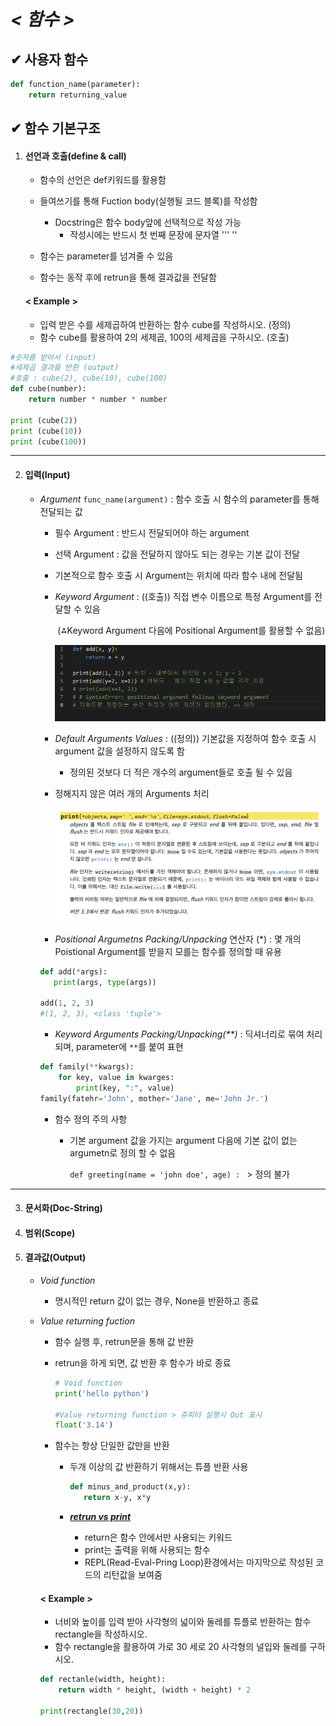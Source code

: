 # ***< 함수 >***



## ✔  사용자 함수 ##

``` python
def function_name(parameter):
    return returning_value
```



## ✔  함수 기본구조

1. #### **선언과 호출(define & call)**

   - 함수의 선언은 def키워드를 활용함

   - 들여쓰기를 통해 Fuction body(실행될 코드 블록)를 작성함
     - Docstring은 함수 body앞에 선택적으로 작성 가능
       - 작성시에는 반드시 첫 번째 문장에 문자열 ''' '' 

   - 함수는 parameter를 넘겨줄 수 있음

   - 함수는 동작 후에 retrun을 통해 결과값을 전달함

     

   #### <  Example  >

   - 입력 받은 수를 세제곱하여 반환하는 함수 cube를 작성하시오. (정의)
   - 함수 cube를 활용하여 2의 세제곱, 100의 세제곱을 구하시오. (호출)

```python
#숫자를 받아서 (input)
#세제곱 결과를 반환 (output)
#호출 : cube(2), cube(10), cube(100)
def cube(number):
    return number * number * number

print (cube(2))
print (cube(10))
print (cube(100))
```

---



2. #### **입력(Input)**

   - *Argument* `func_name(argument)` : 함수 호출 시 함수의 parameter를 통해 전달되는 값 

     - 필수 Argument : 반드시 전달되어야 하는 argument

     - 선택 Argument : 값을 전달하지 않아도 되는 경우는 기본 값이 전달

     - 기본적으로 함수 호출 시 Argument는 위치에 따라 함수 내에 전달됨

     - *Keyword Argument* : ((호출)) 직접 변수 이름으로 특정 Argument를 전달할 수 있음 

       ​	(⁂Keyword Argument 다음에 Positional Argument를 활용할 수 없음)

       ![image-20220119103027363](함수.assets/image-20220119103027363.png)

     - *Default Arguments Values* : ((정의)) 기본값을 지정하여 함수 호출 시 argument 값을 설정하지 않도록 함 

       - 정의된 것보다 더 적은 개수의 argument들로 호출 될 수 있음

     - 정해지지 않은 여러 개의 Arguments 처리 

       ![image-20220119103620424](함수.assets/image-20220119103620424.png)

       

     - *Positional Argumetns Packing/Unpacking* 연산자 (*) : 몇 개의 Poistional Argument를 받을지 모를는 함수를 정의할 때 유용

     ```python
     def add(*args):
     	print(args, type(args))
     
     add(1, 2, 3)
     #(1, 2, 3), <class 'tuple'>
     ```

     - *Keyword Arguments Packing/Unpacking(**)* : 딕셔너리로 묶여 처리되며, parameter에 `**`를 붙여 표현

     ```python
     def family(**kwargs):
         for key, value in kwarges:
             print(key, ":", value)
     family(fatehr='John', mother='Jane', me='John Jr.')
     ```

     - 함수 정의 주의 사항

       - 기본 argument 값을 가지는 argument 다음에 기본 값이 없는 argumetn로 정의 할 수 없음

         `def greeting(name = 'john doe', age) : ` > 정의 불가

---



3. #### **문서화(Doc-String)**

4. #### **범위(Scope)**

5. #### **결과값(Output)**

   - *Void function*

     - 명시적인 return 값이 없는 경우, None을 반환하고 종료

   - *Value returning fuction*

     - 함수 실행 후, retrun문을 통해 값 반환

     - retrun을 하게 되면, 값 반환 후 함수가 바로 종료

       ```python
       # Void function
       print('hello python')
       
       #Value returning function > 쥬피터 실행시 Out 표시
       float('3.14')
       ```

     - 함수는 항상 단일한 값만을 반환

       - 두개 이상의 값 반환하기 위해서는 튜플 반환 사용

         ```python
         def minus_and_product(x,y):
         	return x-y, x*y
         ```

       - <u>***retrun vs print***</u>

         - return은 함수 안에서만 사용되는 키워드
         - print는 출력을 위해 사용되는 함수
         - REPL(Read-Eval-Pring Loop)환경에서는 마지막으로 작성된 코드의 리턴값을 보여줌

         

     #### < Example >

     - 너비와 높이를 입력 받아 사각형의 넓이와 둘레를 튜플로 반환하는 함수 rectangle을 작성하시오.
     - 함수 rectangle을 활용하여 가로 30 세로 20 사각형의 널입와 둘레를 구하시오.

     ```python
     def rectanle(width, height):
         return width * height, (width + height) * 2
     
     print(rectangle(30,20))
     ```
